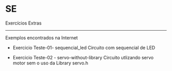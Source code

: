 # SE
Exercícios Extras 

---
Exemplos encontrados na Internet

  * Exercicio Teste-01- sequencial_led
	Circuito com sequencial de LED
  
  * Exercicio Teste-02 - servo-without-library
	Circuito utlizando servo motor sem o uso da Library servo.h

  

<!--
By Alisson Cavalcante e Silva
25/09/2018
-->
